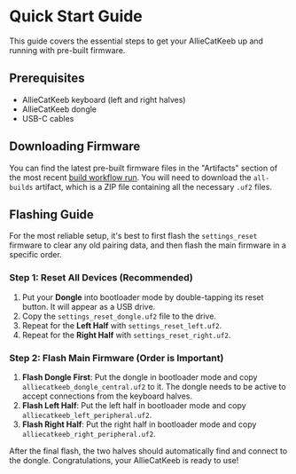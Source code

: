 # Quick Start Guide

This guide covers the essential steps to get your AllieCatKeeb up and running with pre-built firmware.

## Prerequisites

-   AllieCatKeeb keyboard (left and right halves)
-   AllieCatKeeb dongle
-   USB-C cables

## Downloading Firmware

You can find the latest pre-built firmware files in the "Artifacts" section of the most recent [build workflow run](https://github.com/alliecatowo/zmk-sofle/actions/workflows/build.yml). You will need to download the `all-builds` artifact, which is a ZIP file containing all the necessary `.uf2` files.

## Flashing Guide

For the most reliable setup, it's best to first flash the `settings_reset` firmware to clear any old pairing data, and then flash the main firmware in a specific order.

### Step 1: Reset All Devices (Recommended)

1.  Put your **Dongle** into bootloader mode by double-tapping its reset button. It will appear as a USB drive.
2.  Copy the `settings_reset_dongle.uf2` file to the drive.
3.  Repeat for the **Left Half** with `settings_reset_left.uf2`.
4.  Repeat for the **Right Half** with `settings_reset_right.uf2`.

### Step 2: Flash Main Firmware (Order is Important)

1.  **Flash Dongle First**: Put the dongle in bootloader mode and copy `alliecatkeeb_dongle_central.uf2` to it. The dongle needs to be active to accept connections from the keyboard halves.
2.  **Flash Left Half**: Put the left half in bootloader mode and copy `alliecatkeeb_left_peripheral.uf2`.
3.  **Flash Right Half**: Put the right half in bootloader mode and copy `alliecatkeeb_right_peripheral.uf2`.

After the final flash, the two halves should automatically find and connect to the dongle. Congratulations, your AllieCatKeeb is ready to use!
